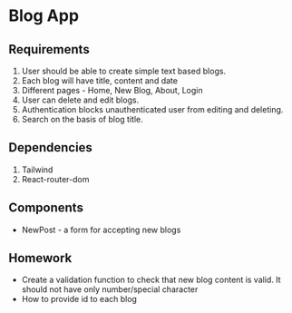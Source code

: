 # Blog App

## Requirements

1. User should be able to create simple text based blogs.
2. Each blog will have title, content and date
3. Different pages - Home, New Blog, About, Login
4. User can delete and edit blogs.
5. Authentication blocks unauthenticated user from editing and deleting.
6. Search on the basis of blog title.

## Dependencies

1. Tailwind
2. React-router-dom

## Components
- NewPost - a form for accepting new blogs

## Homework
- Create a validation function to check that new blog content is valid. It should not have only number/special character
- How to provide id to each blog